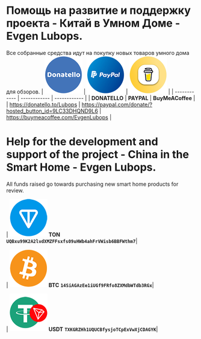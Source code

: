 # Помощь на развитие и поддержку проекта - Китай в Умном Доме - Evgen Lubops.
Все собранные средства идут на покупку новых товаров умного дома для обзоров.
| [![Donatello](https://github.com/EvgenLubops/Donate/blob/main/img/donatello_100.png "Donatello")](https://donatello.to/Lubops "Donatello")  | [![PAYPAL](https://github.com/EvgenLubops/Donate/blob/main/img/paypal_100.png "PAYPAL")](https://www.paypal.com/donate/?hosted_button_id=9LC33DHQND9L6 "PAYPAL")  | [![BuyMeACoffee](https://github.com/EvgenLubops/Donate/blob/main/img/buyinmeacooffe_100.png "BuyMeACoffee")](https://www.buymeacoffee.com/EvgenLubops "BuyMeACoffee")  |
| ------------ | ------------ | ------------ |
|  **DONATELLO**  |  **PAYPAL**  |   **BuyMeACoffee**  |
| https://donatello.to/Lubops |  https://paypal.com/donate/?hosted_button_id=9LC33DHQND9L6 |  https://buymeacoffee.com/EvgenLubops |
# Help for the development and support of the project - China in the Smart Home - Evgen Lubops.
All funds raised go towards purchasing new smart home products for review.

| ![TONCOIN](https://github.com/EvgenLubops/Donate/blob/main/img/ton_100.png "TONCOIN")    **TON**  
**`UQBxu99K2A2lvdXMZFFsxfs09uHWb4ahFrVWisb6BBFWthm7`**|

| ![BITCOIN](https://github.com/EvgenLubops/Donate/blob/main/img/bitcoin_100.png "BITCOIN")   **BTC**  **`14SiAGAzEe1iUGf9FRfo8ZXMdbWTdb3RGx`**|

| ![USD Tether](https://github.com/EvgenLubops/Donate/blob/main/img/trc20_100.png "USD Tether")  **USDT**  **`TXKGRZHh1UQUCBfysjoTCpExVwXjCDAGYK`**|
